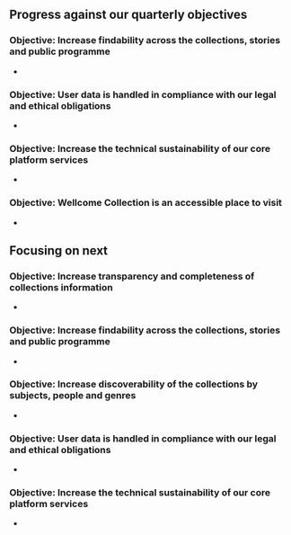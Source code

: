 ## Progress against our quarterly objectives

### Objective: Increase findability across the collections, stories and public programme
-	

### Objective: User data is handled in compliance with our legal and ethical obligations
-	

### Objective: Increase the technical sustainability of our core platform services
-	

### Objective: Wellcome Collection is an accessible place to visit
-	


## Focusing on next
### Objective: Increase transparency and completeness of collections information
-	

### Objective: Increase findability across the collections, stories and public programme
-	

### Objective: Increase discoverability of the collections by subjects, people and genres
-	 

### Objective: User data is handled in compliance with our legal and ethical obligations
-	

### Objective: Increase the technical sustainability of our core platform services
-	
